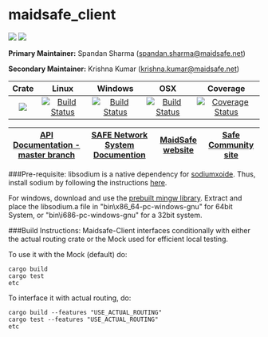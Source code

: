 # maidsafe_client

[![](https://img.shields.io/badge/Project%20SAFE-Approved-green.svg)](http://maidsafe.net/applications) [![](https://img.shields.io/badge/License-GPL3-green.svg)](https://github.com/maidsafe/crust/blob/master/COPYING)


**Primary Maintainer:**     Spandan Sharma (spandan.sharma@maidsafe.net)

**Secondary Maintainer:**   Krishna Kumar (krishna.kumar@maidsafe.net)

|Crate|Linux|Windows|OSX|Coverage|
|:------:|:-------:|:-------:|:-------:|:-------:|
|[![](http://meritbadge.herokuapp.com/maidsafe_client)](https://crates.io/crates/maidsafe_client)|[![Build Status](https://travis-ci.org/maidsafe/maidsafe_client.svg?branch=master)](https://travis-ci.org/maidsafe/maidsafe_client)|[![Build Status](http://ci.maidsafe.net:8080/buildStatus/icon?job=maidsafe_client_win64_status_badge)](http://ci.maidsafe.net:8080/job/maidsafe_client_win64_status_badge/)|[![Build Status](http://ci.maidsafe.net:8080/buildStatus/icon?job=maidsafe_client_osx_status_badge)](http://ci.maidsafe.net:8080/job/maidsafe_client_osx_status_badge/)|[![Coverage Status](https://coveralls.io/repos/maidsafe/maidsafe_client/badge.svg?branch=master)](https://coveralls.io/r/maidsafe/maidsafe_client?branch=master)|

| [API Documentation - master branch](http://maidsafe.net/maidsafe_client/master) | [SAFE Network System Documention](http://systemdocs.maidsafe.net) | [MaidSafe website](http://maidsafe.net) | [Safe Community site](https://forum.safenetwork.io) |
|:------:|:-------:|:-------:|:-------:|

###Pre-requisite:
libsodium is a native dependency for [sodiumxoide](https://github.com/dnaq/sodiumoxide). Thus, install sodium by following the instructions [here](http://doc.libsodium.org/installation/index.html).

For windows, download and use the [prebuilt mingw library](https://download.libsodium.org/libsodium/releases/libsodium-1.0.2-mingw.tar.gz).
Extract and place the libsodium.a file in "bin\x86_64-pc-windows-gnu" for 64bit System, or "bin\i686-pc-windows-gnu" for a 32bit system.

###Build Instructions:
Maidsafe-Client interfaces conditionally with either the actual routing crate or the Mock used for efficient local testing.

To use it with the Mock (default) do:
```
cargo build
cargo test
etc
```

To interface it with actual routing, do:
```
cargo build --features "USE_ACTUAL_ROUTING"
cargo test --features "USE_ACTUAL_ROUTING"
etc
```
